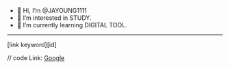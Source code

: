 - 👋 Hi, I’m @JAYOUNG1111
- 👀 I’m interested in STUDY.
- 🌱 I’m currently learning DIGITAL TOOL.
<hr/>
[link keyword][id]

[id]: URL "Optional Title here"

// code
Link: [Google][googlelink]

[googlelink]: https://google.com "Go google"
